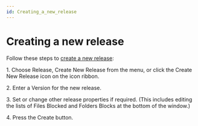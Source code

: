 ```yaml
---
id: Creating_a_new_release
---
```


# Creating a new release

Follow these steps to [create a new release](/docs/Continuous_delivery/Understanding_USoft_Delivery_Manager/Release_trees.md):

1. Choose Release, Create New Release from the menu, or click the Create New Release icon on the icon ribbon.

2. Enter a Version for the new release.

3. Set or change other release properties if required. (This includes editing the lists of Files Blocked and Folders Blocks at the bottom of the window.)

4. Press the Create button.
